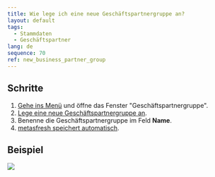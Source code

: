 ```yaml
---
title: Wie lege ich eine neue Geschäftspartnergruppe an?
layout: default
tags:
  - Stammdaten
  - Geschäftspartner
lang: de
sequence: 70
ref: new_business_partner_group
---
```


## Schritte
1. [Gehe ins Menü](Menu) und öffne das Fenster "Geschäftspartnergruppe".
1. [Lege eine neue Geschäftspartnergruppe an](Neuer_Datensatz_Fenster_Webui).
1. Benenne die Geschäftspartnergruppe im Feld **Name**.
1. [metasfresh speichert automatisch](Speicheranzeige).

## Beispiel
![](assets/Neue_Geschäftspartnergruppe.gif)
